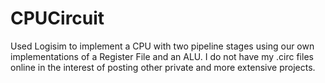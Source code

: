 CPUCircuit
==========

Used Logisim to implement a CPU with two pipeline stages using our own implementations of a Register File and an ALU. I do not have my .circ files online in the interest of posting other private and more extensive projects. 

